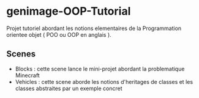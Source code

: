 # genimage-OOP-Tutorial

Projet tutoriel abordant les notions elementaires de la Programmation orientee objet ( POO ou OOP en anglais ).

## Scenes

* Blocks : cette scene lance le mini-projet abordant la problematique Minecraft
* Vehicles : cette scene aborde les notions d'heritages de classes et les classes abstraites par un exemple concret
